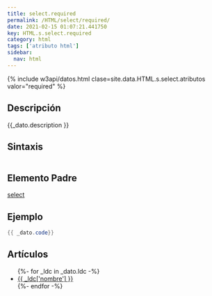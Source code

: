 ```yaml
---
title: select.required
permalink: /HTML/select/required/
date: 2021-02-15 01:07:21.441750
key: HTML.s.select.required
category: html
tags: ['atributo html']
sidebar: 
  nav: html
---
```


{% include w3api/datos.html clase=site.data.HTML.s.select.atributos valor="required" %}

## Descripción
{{_dato.description }}

## Sintaxis
~~~html
~~~

## Elemento Padre
[select](/HTML/select/)

## Ejemplo
~~~java
{{ _dato.code}}
~~~

## Artículos
<ul>
{%- for _ldc in _dato.ldc -%}
   <li>
       <a href="{{_ldc['url'] }}">{{ _ldc['nombre'] }}</a>
   </li>
{%- endfor -%}
</ul>

